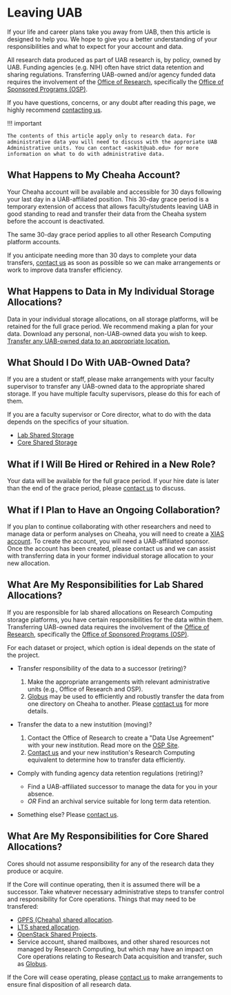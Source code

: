 # Leaving UAB

If your life and career plans take you away from UAB, then this article is designed to help you. We hope to give you a better understanding of your responsibilities and what to expect for your account and data.

All research data produced as part of UAB research is, by policy, owned by UAB. Funding agencies (e.g. NIH) often have strict data retention and sharing regulations. Transferring UAB-owned and/or agency funded data requires the involvement of the [Office of Research](https://www.uab.edu/research/home/about/contact-us), specifically the [Office of Sponsored Programs (OSP)](https://www.uab.edu/research/home/osp-about/contact).

If you have questions, concerns, or any doubt after reading this page, we highly recommend [contacting us](../help/support.md).

<!-- markdownlint-disable MD046 -->
!!! important

    The contents of this article apply only to research data. For administrative data you will need to discuss with the approriate UAB Administrative units. You can contact <askit@uab.edu> for more information on what to do with administrative data.
<!-- markdownlint-enable MD046 -->

## What Happens to My Cheaha Account?

Your Cheaha account will be available and accessible for 30 days following your last day in a UAB-affiliated position. This 30-day grace period is a temporary extension of access that allows faculty/students leaving UAB in good standing to read and transfer their data from the Cheaha system before the account is deactivated.

The same 30-day grace period applies to all other Research Computing platform accounts.

If you anticipate needing more than 30 days to complete your data transfers, [contact us](../help/support.md) as soon as possible so we can make arrangements or work to improve data transfer efficiency.

## What Happens to Data in My Individual Storage Allocations?

Data in your individual storage allocations, on all storage platforms, will be retained for the full grace period. We recommend making a plan for your data. Download any personal, non-UAB-owned data you wish to keep. [Transfer any UAB-owned data to an appropriate location.](#what-should-i-do-with-uab-owned-data)

## What Should I Do With UAB-Owned Data?

If you are a student or staff, please make arrangements with your faculty supervisor to transfer any UAB-owned data to the appropriate shared storage. If you have multiple faculty supervisors, please do this for each of them.

If you are a faculty supervisor or Core director, what to do with the data depends on the specifics of your situation.

- [Lab Shared Storage](#what-are-my-responsibilities-for-lab-shared-allocations)
- [Core Shared Storage](#what-are-my-responsibilities-for-core-shared-allocations)

## What if I Will Be Hired or Rehired in a New Role?

Your data will be available for the full grace period. If your hire date is later than the end of the grace period, please [contact us](../help/support.md) to discuss.

## What if I Plan to Have an Ongoing Collaboration?

If you plan to continue collaborating with other researchers and need to manage data or perform analyses on Cheaha, you will need to create a [XIAS account](./xias/index.md). To create the account, you will need a UAB-affiliated sponsor. Once the account has been created, please contact us and we can assist with transferring data in your former individual storage allocation to your new allocation.

## What Are My Responsibilities for Lab Shared Allocations?

If you are responsible for lab shared allocations on Research Computing storage platforms, you have certain responsibilities for the data within them. Transferring UAB-owned data requires the involvement of the [Office of Research](https://www.uab.edu/research/home/about/contact-us), specifically the [Office of Sponsored Programs (OSP)](https://www.uab.edu/research/home/osp-about/contact).

For each dataset or project, which option is ideal depends on the state of the project.

- Transfer responsibility of the data to a successor (retiring)?

    1. Make the appropriate arrangements with relevant administrative units (e.g., Office of Research and OSP).
    1. [Globus](../data_management/transfer/globus.md) may be used to efficiently and robustly transfer the data from one directory on Cheaha to another. Please [contact us](../help/support.md) for more details.

- Transfer the data to a new instutition (moving)?

    1. Contact the Office of Research to create a "Data Use Agreement" with your new institution. Read more on the [OSP Site](https://www.uab.edu/research/home/osp-federal-contracts/fc-other/data-use-agreements).
    1. [Contact us](../help/support.md) and your new institution's Research Computing equivalent to determine how to transfer data efficiently.

- Comply with funding agency data retention regulations (retiring)?

    - Find a UAB-affiliated successor to manage the data for you in your absence.
    - _OR_ Find an archival service suitable for long term data retention.

- Something else? Please [contact us](../help/support.md).

## What Are My Responsibilities for Core Shared Allocations?

Cores should not assume responsibility for any of the research data they produce or acquire.

If the Core will continue operating, then it is assumed there will be a successor. Take whatever necessary administrative steps to transfer control and responsibility for Core operations. Things that may need to be transfered:

- [GPFS (Cheaha) shared allocation](../data_management/cheaha_storage_gpfs/project_directories.md).
- [LTS shared allocation](../data_management/lts/index.md).
- [OpenStack Shared Projects](../uab_cloud/sharing_cloud_environment.md).
- Service account, shared mailboxes, and other shared resources not managed by Research Computing, but which may have an impact on Core operations relating to Research Data acquisition and transfer, such as [Globus](../data_management/transfer/globus.md).

If the Core will cease operating, please [contact us](../help/support.md) to make arrangements to ensure final disposition of all research data.
